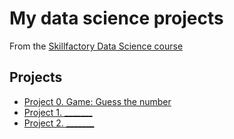 # My data science projects
From the [Skillfactory Data Science course](https://skillfactory.ru/data-scientist)

## Projects
* [Project 0. Game: Guess the number](https://github.com/MstislavD/sf_data_science/tree/main/project_0)
* [Project 1. _______](_____)
* [Project 2. _______](_____)